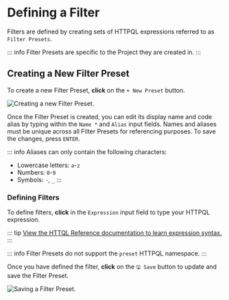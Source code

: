 # Defining a Filter

Filters are defined by creating sets of HTTPQL expressions referred to as `Filter Presets`.

::: info
Filter Presets are specific to the Project they are created in.
:::

## Creating a New Filter Preset

To create a new Filter Preset, **click** on the `+ New Preset` button.

<img alt="Creating a new Filter Preset." src="/_images/filters_new_preset.png" center/>

Once the Filter Preset is created, you can edit its display name and code alias by typing within the `Name *` and `Alias` input fields. Names and aliases must be unique across all Filter Presets for referencing purposes. To save the changes, press `ENTER`.

::: info
Aliases can only contain the following characters:

- Lowercase letters: `a`-`z`
- Numbers: `0`-`9`
- Symbols: `-`, `_`
:::

### Defining Filters

To define filters, **click** in the `Expression` input field to type your HTTPQL expression.

::: tip
[View the HTTQL Reference documentation to learn expression syntax.](/reference/httpql.md)
:::

::: info
Filter Presets do not support the `preset` HTTPQL namespace.
:::

Once you have defined the filter, **click** on the `🖫 Save` button to update and save the Filter Preset.

<img alt="Saving a Filter Preset." src="/_images/filters_save.png" center>
